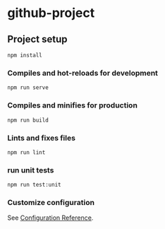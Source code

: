 # github-project

## Project setup
```
npm install
```

### Compiles and hot-reloads for development
```
npm run serve
```

### Compiles and minifies for production
```
npm run build
```

### Lints and fixes files
```
npm run lint
```

### run unit tests
```
npm run test:unit
```

### Customize configuration
See [Configuration Reference](https://cli.vuejs.org/config/).
